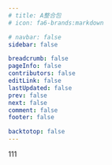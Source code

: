 ```yaml
---
# title: A整合包
# icon: fa6-brands:markdown

# navbar: false
sidebar: false

breadcrumb: false
pageInfo: false
contributors: false
editLink: false
lastUpdated: false
prev: false
next: false
comment: false
footer: false

backtotop: false
---
```


<el-card style="max-width: 480px">
  <template #header>
    <div class="card-header">
      <span>Card name</span>
    </div>
  </template>
  <div class="card-body">111</div>
</el-card>

